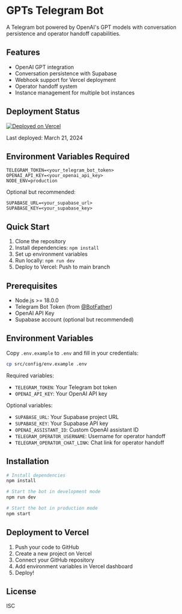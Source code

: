 # GPTs Telegram Bot

A Telegram bot powered by OpenAI's GPT models with conversation persistence and operator handoff capabilities.

## Features

- OpenAI GPT integration
- Conversation persistence with Supabase
- Webhook support for Vercel deployment
- Operator handoff system
- Instance management for multiple bot instances

## Deployment Status
[![Deployed on Vercel](https://therealsujitk-vercel-badge.vercel.app/?app=gpts-telegram)](https://vercel.com)

Last deployed: March 21, 2024

## Environment Variables Required
```env
TELEGRAM_TOKEN=<your_telegram_bot_token>
OPENAI_API_KEY=<your_openai_api_key>
NODE_ENV=production
```

Optional but recommended:
```env
SUPABASE_URL=<your_supabase_url>
SUPABASE_KEY=<your_supabase_key>
```

## Quick Start
1. Clone the repository
2. Install dependencies: `npm install`
3. Set up environment variables
4. Run locally: `npm run dev`
5. Deploy to Vercel: Push to main branch

## Prerequisites

- Node.js >= 18.0.0
- Telegram Bot Token (from [@BotFather](https://t.me/botfather))
- OpenAI API Key
- Supabase account (optional but recommended)

## Environment Variables

Copy `.env.example` to `.env` and fill in your credentials:

```bash
cp src/config/env.example .env
```

Required variables:
- `TELEGRAM_TOKEN`: Your Telegram bot token
- `OPENAI_API_KEY`: Your OpenAI API key

Optional variables:
- `SUPABASE_URL`: Your Supabase project URL
- `SUPABASE_KEY`: Your Supabase API key
- `OPENAI_ASSISTANT_ID`: Custom OpenAI assistant ID
- `TELEGRAM_OPERATOR_USERNAME`: Username for operator handoff
- `TELEGRAM_OPERATOR_CHAT_LINK`: Chat link for operator handoff

## Installation

```bash
# Install dependencies
npm install

# Start the bot in development mode
npm run dev

# Start the bot in production mode
npm start
```

## Deployment to Vercel

1. Push your code to GitHub
2. Create a new project on Vercel
3. Connect your GitHub repository
4. Add environment variables in Vercel dashboard
5. Deploy!

## License

ISC 